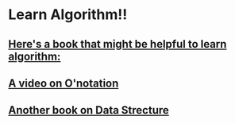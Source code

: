 # Learn Algorithm!!

## [Here's a book that might be helpful to learn algorithm:](http://labs.xjtudlc.com/labs/wldmt/reading%20list/books/Algorithms%20and%20optimization/Introduction%20to%20Algorithms.pdf)

## [A video on O'notation](https://www.youtube.com/watch?v=V6mKVRU1evU)

## [Another book on Data Strecture](http://mimoza.marmara.edu.tr/~msakalli/cse706_12/SkienaTheAlgorithmDesignManual.pdf)
